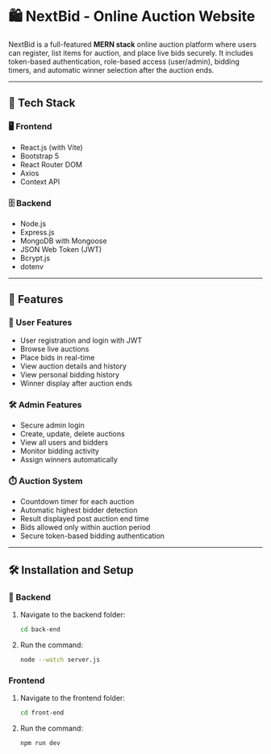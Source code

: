 # 🛍️ NextBid - Online Auction Website

NextBid is a full-featured **MERN stack** online auction platform where users can register, list items for auction, and place live bids securely. It includes token-based authentication, role-based access (user/admin), bidding timers, and automatic winner selection after the auction ends.

---

## 🚀 Tech Stack

### 🖥️ Frontend
- React.js (with Vite)
- Bootstrap 5
- React Router DOM
- Axios
- Context API

### 🗄️ Backend
- Node.js
- Express.js
- MongoDB with Mongoose
- JSON Web Token (JWT)
- Bcrypt.js
- dotenv

---

## 🧰 Features

### 👤 User Features
- User registration and login with JWT
- Browse live auctions
- Place bids in real-time
- View auction details and history
- View personal bidding history
- Winner display after auction ends

### 🛠️ Admin Features
- Secure admin login
- Create, update, delete auctions
- View all users and bidders
- Monitor bidding activity
- Assign winners automatically

### ⏱️ Auction System
- Countdown timer for each auction
- Automatic highest bidder detection
- Result displayed post auction end time
- Bids allowed only within auction period
- Secure token-based bidding authentication


---

## 🛠️ Installation and Setup

### 🔧 Backend

1. Navigate to the backend folder:
   ```bash
   cd back-end
2. Run the command:
   ```bash
   node --watch server.js

### Frontend

1. Navigate to the frontend folder:
    ```bash
    cd front-end
2. Run the command:
   ```bash
   npm run dev



